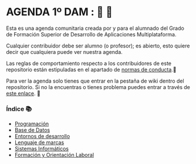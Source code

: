 # AGENDA 1º DAM : :notebook_with_decorative_cover:  :pencil:
Esta es una agenda comunitaria creada por y para el alumnado del Grado de Formación Superior de Desarrollo de Aplicaciones Multiplataforma.

Cualquier contribuidor debe ser alumno (o profesor); es abierto, esto quiere decir que cualquiera puede ver nuestra agenda.

Las reglas de comportamiento respecto a los contribuidores de este repositorio están estipuladas en el apartado de [normas de conducta]().:straight_ruler:

Para ver la agenda solo tienes que entrar en la pestaña de wiki dentro del repositorio. Si no la encuentras o tienes problema puedes entrar a través de [este enlace](https://github.com/Jose-Robles/AGENDA_DAM_18-20/wiki). :open_file_folder:

### Índice :books:
* [Programación](https://github.com/Jose-Robles/AGENDA_DAM_18-20/wiki/Programaci%C3%B3n)
* [Base de Datos](https://github.com/Jose-Robles/AGENDA_DAM_18-20/wiki/Base-De-Datos)
* [Entornos de desarrollo](https://github.com/Jose-Robles/AGENDA_DAM_18-20/wiki/Entorno-de-Desarrollo)
* [Lenguaje de marcas](https://github.com/Jose-Robles/AGENDA_DAM_18-20/wiki/Lenguaje-de-Marcas)
* [Sistemas Informáticos](https://github.com/Jose-Robles/AGENDA_DAM_18-20/wiki/Sistemas-Inform%C3%A1ticos)
* [Formación y Orientación Laboral](https://github.com/Jose-Robles/AGENDA_DAM_18-20/wiki/Formaci%C3%B3n-y-Orientaci%C3%B3n-Laboral)
